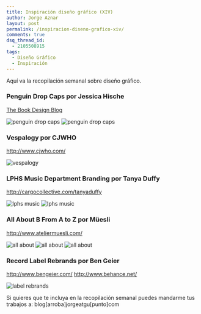 ```yaml
---
title: Inspiración diseño gráfico (XIV)
author: Jorge Aznar
layout: post
permalink: /inspiracion-diseno-grafico-xiv/
comments: true
dsq_thread_id:
  - 2105508915
tags:
  - Diseño Gráfico
  - Inspiración
---
```

Aquí va la recopilación semanal sobre diseño gráfico.

<!--more-->


### **Penguin Drop Caps** por **Jessica Hische**



<a href="http://thebookdesignblog.com/books/penguin-drop-caps-series?utm_source=feedburner&#038;utm_medium=feed&#038;utm_campaign=Feed%3A+TheBookDesignBlog+%28The+Book+Design+Blog%29" target="_blank">The Book Design Blog</a>

![penguin drop caps](http://jorgeatgu.com/blog/img/2013/07/penguin-drop-caps-1.jpg)
![penguin drop caps](http://jorgeatgu.com/blog/img/2013/07/penguin-drop-caps-2.jpg)


### **Vespalogy** por **CJWHO**

<a href="http://www.cjwho.com/" target="_blank">http://www.cjwho.com/</a>

![vespalogy](http://jorgeatgu.com/blog/img/2013/07/tumblr\_mpor5vMXih1qzd1nwo3\_500-400x562.jpg)



### **LPHS Music Department Branding** por **Tanya Duffy**



<a href="http://cargocollective.com/tanyaduffy" target="_blank">http://cargocollective.com/tanyaduffy</a>

![lphs music](http://jorgeatgu.com/blog/img/2013/07/lphs\_music\_department\_branding\_01.jpg)
![lphs music](http://jorgeatgu.com/blog/img/2013/07/lphs\_music\_department\_branding\_02.jpg)


### **All About B From A to Z** por **Müesli**



<a href="http://www.ateliermuesli.com/" target="_blank">http://www.ateliermuesli.com/</a>

![all about](http://jorgeatgu.com/blog/img/2013/07/baz-1-620x411.png)
![all about](http://jorgeatgu.com/blog/img/2013/07/baz-2-620x411.png)
![all about](http://jorgeatgu.com/blog/img/2013/07/baz-3-620x411.png)


### **Record Label Rebrands** por **Ben Geier**



<a href="http://www.bengeier.com/" target="_blank">http://www.bengeier.com/</a>
<a href="http://www.behance.net/gallery/Record-Label-Rebrands/7360109" target="_blank">http://www.behance.net/</a>

![label rebrands](http://jorgeatgu.com/blog/img/2013/07/caf2599fdc210304edc479f20075f07f.jpg)


Si quieres que te incluya en la recopilación semanal puedes mandarme tus trabajos a: blog[arroba]jorgeatgu[punto]com